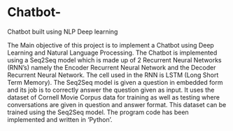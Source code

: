 # Chatbot-
Chatbot built using NLP Deep learning

The Main objective of this project is to implement a Chatbot using Deep Learning and Natural Language Processing. The Chatbot is implemented using a Seq2Seq model which is made up of 2 Recurrent Neural Networks (RNN’s) namely the Encoder Recurrent Neural Network and the Decoder Recurrent Neural Network. The cell used in the RNN is LSTM (Long Short Term Memory). The Seq2Seq model is given a question in embedded form and its job is to correctly answer the question given as input. It uses the dataset of Cornell Movie Corpus data for training as well as testing where conversations are given in question and answer format. This dataset can be trained using the Seq2Seq model. The program code has been implemented and written in ‘Python’.
